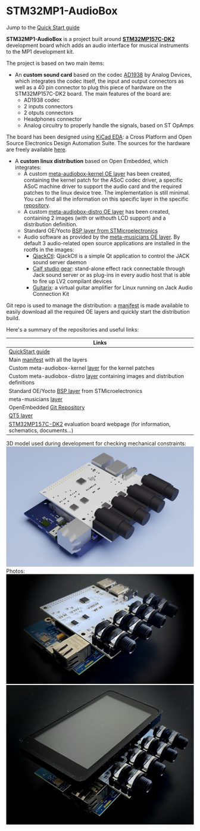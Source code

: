 # STM32MP1-AudioBox

Jump to the [Quick Start guide](https://github.com/teodaria/STM32MP1-AudioBox/wiki/Quick-Start-guide) 

**STM32MP1-AudioBox** is a project built around [**STM32MP157C-DK2**](https://www.st.com/en/evaluation-tools/stm32mp157c-dk2.html) development board which adds an audio interface for musical instruments to the MP1 development kit.

The project is based on two main items:
* An **custom sound card** based on the codec [AD1938](https://www.analog.com/media/en/technical-documentation/data-sheets/AD1938.pdf) by Analog Devices, which integrates the codec itself, the input and output connectors as well as a 40 pin connector to plug this piece of hardware on the STM32MP157C-DK2 board. The main features of the board are:
	* AD1938 codec
	* 2 inputs connectors
	* 2 otputs connectors
	* Headphones connector
	* Analog circuitry to properly handle the signals, based on ST OpAmps
	
The board has been designed using [KiCad EDA](https://kicad-pcb.org/): a Cross Platform and Open Source Electronics Design Automation Suite.
The sources for the hardware are freely available [here](https://github.com/teodaria/audio_hw_if).

* A **custom linux distribution** based on Open Embedded, which integrates:	
	* A custom [meta-audiobox-kernel OE layer](https://github.com/teodaria/meta-audiobox-kernel) has been created, containing the kernel patch for the ASoC codec driver, a specific ASoC machine driver to support the audio card and the required patches to the linux device tree. The implementation is still minimal. You can find all the information on this specific layer in the specific [repository](https://github.com/teodaria/meta-audiobox-kernel).  
	* A custom [meta-audiobox-distro OE layer](https://github.com/teodaria/meta-audiobox-distro) has been created, containing 2 images (with or withouth LCD support) and a distribution definition.
	* Standard OE/Yocto [BSP layer from STMicroelectronics](https://github.com/STMicroelectronics/meta-st-stm32mp)
	* Audio software as provided by the [meta-musicians OE layer](https://github.com/schnitzeltony/meta-musicians). By default 3 audio-related open source applications are installed in the rootfs in the images:
		* [QjackCtl](https://qjackctl.sourceforge.io/): QjackCtl is a simple Qt application to control the JACK sound server daemon 
		* [Calf studio gear](https://calf-studio-gear.org/): stand-alone effect rack connectable through Jack sound server or as plug-ins in every audio host that is able to fire up LV2 compilant devices
		* [Guitarix](https://guitarix.org/?_sm_nck=1): a virtual guitar amplifier for Linux running on Jack Audio Connection Kit
	
Git repo is used to manage the distribution: a [manifest](https://github.com/teodaria/MP1-audiobox-manifest) is made available to easily download all the required OE layers and quickly start the distribution build.

Here's a summary of the repositories and useful links:

|Links|
| --- |
|[QuickStart guide](https://github.com/teodaria/STM32MP1-AudioBox/wiki/Quick-Start-guide)|
|Main [manifest](https://github.com/teodaria/MP1-audiobox-manifest) with all the layers|
|Custom meta-audiobox-kernel [layer](https://github.com/teodaria/meta-audiobox-kernel) for the kernel patches|
|Custom meta-audiobox-distro [layer](https://github.com/teodaria/meta-audiobox-distro) containing images and distribution definitions|
|Standard OE/Yocto [BSP layer](https://github.com/STMicroelectronics/meta-st-stm32mp) from STMicroelectronics|
|meta-musicians [layer](https://github.com/schnitzeltony/meta-musicians)|
|OpenEmbedded [Git Repository](https://git.openembedded.org/)|
|[QT5 layer](https://github.com/meta-qt5/meta-qt5)|
|[STM32MP157C-DK2](https://www.st.com/en/evaluation-tools/stm32mp157c-dk2.html) evaluation board webpage (for information, schematics, documents...)|

3D model used during development for checking mechanical constraints:
![image info](./img/AudioBoxRender.png)
Photos:
![image info](./img/board_1.jpg)
![image info](./img/board_2.jpg)

